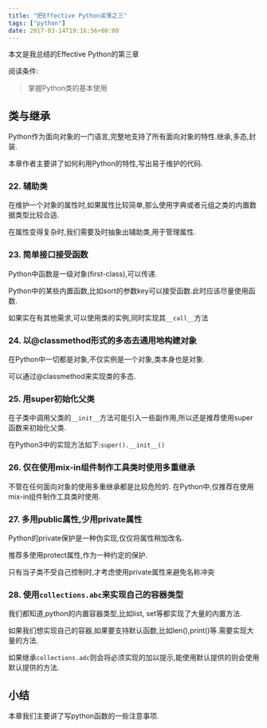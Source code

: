 ```yaml
---
title: "把Effective Python读薄之三"
tags: ["python"]
date: 2017-03-14T19:16:56+08:00
---
```


本文是我总结的Effective Python的第三章

阅读条件:
> 掌握Python类的基本使用

<!--more-->

## 类与继承
Python作为面向对象的一门语言,完整地支持了所有面向对象的特性.继承,多态,封装.

本章作者主要讲了如何利用Python的特性,写出易于维护的代码.

### 22. 辅助类
在维护一个对象的属性时,如果属性比较简单,那么使用字典或者元组之类的内置数据类型比较合适.

在属性变得复杂时,我们需要及时抽象出辅助类,用于管理属性.

### 23. 简单接口接受函数
Python中函数是一级对象(first-class),可以传递.

Python中的某些内置函数,比如sort的参数key可以接受函数.此时应该尽量使用函数.

如果实在有其他需求,可以使用类的实例,同时实现其`__call__`方法

### 24. 以@classmethod形式的多态去通用地构建对象
在Python中一切都是对象,不仅实例是一个对象,类本身也是对象.

可以通过@classmethod来实现类的多态.

### 25. 用super初始化父类

在子类中调用父类的`__init__`方法可能引入一些副作用,所以还是推荐使用super函数来初始化父类.

在Python3中的实现方法如下:`super().__init__()`

### 26. 仅在使用mix-in组件制作工具类时使用多重继承

不管在任何面向对象的使用多重继承都是比较危险的. 在Python中,仅推荐在使用mix-in组件制作工具类时使用.

### 27. 多用public属性,少用private属性

Python的private保护是一种伪实现,仅仅将属性稍加改名.

推荐多使用protect属性,作为一种约定的保护.

只有当子类不受自己控制时,才考虑使用private属性来避免名称冲突

### 28. 使用`collections.abc`来实现自己的容器类型

我们都知道,python的内置容器类型,比如list, set等都实现了大量的内置方法.

如果我们想实现自己的容器,如果要支持默认函数,比如len(),print()等.需要实现大量的方法.

如果继承`collections.adc`则会将必须实现的加以提示,能使用默认提供的则会使用默认提供的方法.

## 小结

本章我们主要讲了写python函数的一些注意事项.
